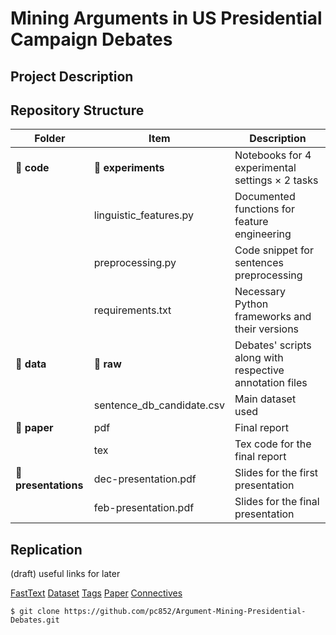 # Mining Arguments in US Presidential Campaign Debates

## Project Description 

## Repository Structure 

|Folder   |Item   |Description   |
|---|---|---|
|:file_folder: **code**   |:file_folder: **experiments**|Notebooks for 4 experimental settings ×  2 tasks |
|   |linguistic_features.py |Documented functions for feature engineering |
|   |preprocessing.py |Code snippet for sentences preprocessing|
|   |requirements.txt   |Necessary Python frameworks and their versions   |
|:file_folder: **data**   |:file_folder: **raw**   |Debates' scripts along with respective annotation files   |
|   |sentence_db_candidate.csv   |Main dataset used   |
|:file_folder: **paper**   |pdf   |Final report   |
|   |tex   |Tex code for the final report   |
|:file_folder: **presentations**   |dec-presentation.pdf   |Slides for the first presentation |
|   |feb-presentation.pdf   |Slides for the final presentation   |

## Replication 

(draft) useful links for later

[FastText](https://fasttext.cc/docs/en/english-vectors.html)
[Dataset](https://github.com/ElecDeb60To16/Dataset)
[Tags](https://web.archive.org/web/20190206204307/https://www.clips.uantwerpen.be/pages/mbsp-tags)
[Paper](https://aclanthology.org/P19-1463/)
[Connectives](https://github.com/discourse-lab/en_dimlex/blob/master/en_dimlex.xml)


`$ git clone https://github.com/pc852/Argument-Mining-Presidential-Debates.git`
